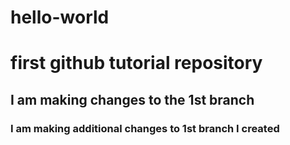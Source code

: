 # hello-world
# first github tutorial repository
## I am making changes to the 1st branch
### I am making additional changes to 1st branch I created
